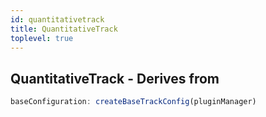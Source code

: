 ```yaml
---
id: quantitativetrack
title: QuantitativeTrack
toplevel: true
---
```


## QuantitativeTrack - Derives from

```js
baseConfiguration: createBaseTrackConfig(pluginManager)
```
